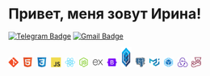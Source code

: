 # Привет, меня зовут Ирина!

[![Telegram Badge](https://img.shields.io/badge/-irina_balerina_yo-blue?style=flat&logo=Telegram&logoColor=white)](https://t.me/irina_balerina_yo) [![Gmail Badge](https://img.shields.io/badge/-Gmail-red?style=flat&logo=Gmail&logoColor=white)](mailto:medvedeva.irinajs@gmail.com)


<div>
  <img src="https://github.com/devicons/devicon/blob/master/icons/git/git-original.svg" title="git" alt="git" width="20" height="20"/>&nbsp
  <img src="https://github.com/devicons/devicon/blob/master/icons/html5/html5-original.svg" title="html5" alt="html5" width="20" height="20"/>&nbsp
  <img src="https://github.com/devicons/devicon/blob/master/icons/css3/css3-original.svg" title="css" alt="css" width="20" height="20"/>&nbsp
  <img src="https://github.com/devicons/devicon/blob/master/icons/javascript/javascript-original.svg" title="javascript" alt="javascript" width="20" height="20"/>&nbsp
  <img src="https://github.com/devicons/devicon/blob/master/icons/react/react-original.svg" title="reactjs" alt="reactjs" width="20" height="20"/>&nbsp
  <img src="https://github.com/devicons/devicon/blob/master/icons/nodejs/nodejs-original.svg" title="nodejs" alt="nodejs" width="20" height="20"/>&nbsp
  <img src="https://github.com/devicons/devicon/blob/master/icons/express/express-original.svg" title="express" alt="express" width="20" height="20"/>&nbsp
  <img src="https://github.com/devicons/devicon/blob/master/icons/bootstrap/bootstrap-original.svg" title="bootstrap" alt="bootstrap" width="20" height="20"/>&nbsp
  <img src="https://github.com/devicons/devicon/blob/master/icons/sequelize/sequelize-original.svg" title="sequelize" alt="sequelize" width="20" height="40"/>&nbsp;
   <img src="https://github.com/devicons/devicon/blob/master/icons/postgresql/postgresql-original.svg" title="postgresql" alt="postgresql" width="20" height="20"/>&nbsp;
  <img src="https://github.com/devicons/devicon/blob/master/icons/materialui/materialui-original.svg" title="materialui" alt="materialui" width="20" height="20"/>&nbsp;
  <img src="https://github.com/devicons/devicon/blob/master/icons/webpack/webpack-original.svg" title="webpack" alt="webpack" width="20" height="20"/>&nbsp;
  <img src="https://github.com/devicons/devicon/blob/master/icons/redux/redux-original.svg" title="redux" alt="redux" width="20" height="20"/>&nbsp;
  <img src="https://github.com/devicons/devicon/blob/master/icons/jest/jest-plain.svg" title="jest" alt="jest" width="20" height="20"/>&nbsp;
</div>


